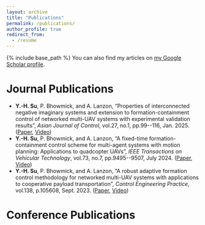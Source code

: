```yaml
---
layout: archive
title: "Publications"
permalink: /publications/
author_profile: true
redirect_from:
  - /resume
---
```

{% include base_path %}
You can also find my articles on [my Google Scholar profile](https://scholar.google.com/citations?user=Vu5t0IQAAAAJ&hl=en).

Journal Publications
======
* **Y.-H. Su**, P. Bhowmick, and A. Lanzon, “Properties of interconnected negative imaginary systems and extension to formation-containment control of networked multi-UAV systems with experimental validation results”, *Asian Journal of Control*, vol.27, no.1, pp.99--116, Jan. 2025. ([Paper](https://doi.org/10.1002/asjc.3258), [Video](https://youtu.be/grq0LWp6b98))
* **Y.-H. Su**, P. Bhowmick, and A. Lanzon, “A fixed-time formation-containment control scheme for multi-agent systems with motion planning: Applications to quadcopter UAVs”, *IEEE Transactions on Vehicular Technology*, vol.73, no.7, pp.9495--9507, July 2024. ([Paper](https://ieeexplore.ieee.org/document/10480629), [Video](https://youtu.be/Fv1j05rhDoI))
* **Y.-H. Su**, P. Bhowmick, and A. Lanzon, “A robust adaptive formation control methodology for networked multi-UAV systems with applications to cooperative payload transportation”, *Control Engineering Practice*, vol.138, p.105608, Sept. 2023. ([Paper](https://doi.org/10.1016/j.conengprac.2023.105608), [Video](https://youtu.be/6ZlPhaR3was))


Conference Publications
======
